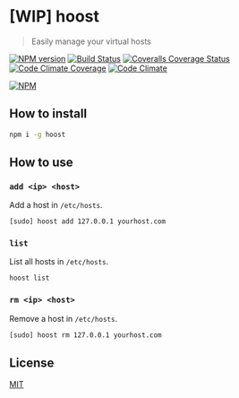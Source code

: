 # [WIP] hoost

> Easily manage your virtual hosts

[![NPM version][npm-version-image]][npm-version-url]
[![Build Status][travis-image]][travis-url]
[![Coveralls Coverage Status][coverage-image]][coverage-url]
[![Code Climate Coverage][codeclimate-coverage-image]][codeclimate-coverage-url]
[![Code Climate][codeclimate-image]][codeclimate-url]

[![NPM][nodei-image]][nodei-url]

## How to install

```sh
npm i -g hoost
```

## How to use

### `add <ip> <host>`

Add a host in `/etc/hosts`.

```sh
[sudo] hoost add 127.0.0.1 yourhost.com
```

### `list`

List all hosts in `/etc/hosts`.

```sh
hoost list
```

### `rm <ip> <host>`

Remove a host in `/etc/hosts`.

```sh
[sudo] hoost rm 127.0.0.1 yourhost.com
```

## License

[MIT](https://github.com/fdaciuk/hoost/blob/master/LICENSE)

[npm-version-image]: https://badge.fury.io/js/hoost.svg?style=flat
[npm-version-url]: http://badge.fury.io/js/hoost
[travis-image]: https://travis-ci.org/fdaciuk/hoost.svg
[travis-url]: https://travis-ci.org/fdaciuk/hoost
[coverage-image]: https://coveralls.io/repos/fdaciuk/hoost/badge.svg?branch=master
[coverage-url]: https://coveralls.io/r/fdaciuk/hoost?branch=master
[codeclimate-coverage-url]: https://codeclimate.com/github/fdaciuk/hoost
[codeclimate-coverage-image]: https://codeclimate.com/github/fdaciuk/hoost/badges/coverage.svg
[codeclimate-image]: https://codeclimate.com/github/fdaciuk/hoost/badges/gpa.svg
[codeclimate-url]: https://codeclimate.com/github/fdaciuk/hoost
[nodei-image]: https://nodei.co/npm/hoost.png?downloads=true&downloadRank=true&stars=true
[nodei-url]: https://nodei.co/npm/hoost/